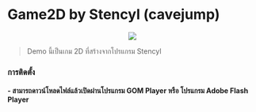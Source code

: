 # Game2D by Stencyl (cavejump)

<p align="center">
    <img src="stencyl-1.gif"></a>
</p> 

> Demo นี้เป็นเกม 2D ที่สร้างจากโปรแกรม Stencyl 


### การติดตั้ง

#### - สามารถดาวน์โหลดไฟล์แล้วเปิดผ่านโปรแกรม GOM Player หรือ โปรแกรม Adobe Flash Player
